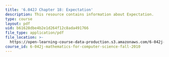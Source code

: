 ```yaml
---
title: '6.042J Chapter 18: Expectation'
description: This resource contains information about Expectation.
type: course
layout: pdf
uid: b61628dbe4b2e1d264f12c8ada491766
file_type: application/pdf
file_location: >-
  https://open-learning-course-data-production.s3.amazonaws.com/6-042j-mathematics-for-computer-science-fall-2010/b61628dbe4b2e1d264f12c8ada491766_MIT6_042JF10_chap18.pdf
course_id: 6-042j-mathematics-for-computer-science-fall-2010
---
```

